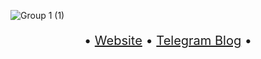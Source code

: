 
![Group 1 (1)](https://github.com/fromgodd/fromgodd/assets/97128346/5bd80c2c-d2e8-473b-9978-3b1cedd34cda)
<p align="center" style="font-size: 20px;">
  &bull; <a href="https://fromgodd.github.io" style="font-size: 20px;">Website</a> &bull; <a href="https://t.me/weisheitplatz" style="font-size: 20px;">Telegram Blog</a> &bull;
</p>
